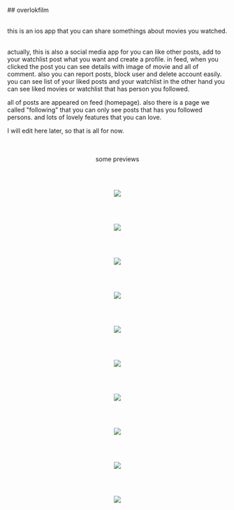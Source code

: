 <br>
## overlokfilm

<br>  this is an ios app that you can share somethings about movies you watched. <br> <br>

actually, this is also a social media app for you can like other posts, add to your watchlist post what you want and create a profile. in feed, when you clicked the post you can see details with image of movie and all of comment. also you can report posts, block user and delete account easily. you can see list of your liked posts and your watchlist in the other hand you can see liked movies or watchlist that has person you followed. <br>

all of posts are appeared on feed (homepage). also there is a page we called "following" that you can only see posts that has you followed persons. and lots of lovely features that you can love. <br>


I will edit here later, so that is all for now. <br><br><br>


<p align="center"> some previews </p> 

<br><br>

<p align="center">
 <img src="https://user-images.githubusercontent.com/6243566/212739040-a63d7916-d390-429b-8cda-67d32ceb8a12.png">
</p>
<br> <br>
<p align="center">
 <img src="https://user-images.githubusercontent.com/6243566/212741689-40c6c4a4-238e-4d40-8030-31e8c90fbf54.png">
</p>
<br> <br>
<p align="center">
 <img src="https://user-images.githubusercontent.com/6243566/212742517-21f6afaa-4377-48d5-954d-524bcbcc8af0.png">
</p>
<br> <br>
<p align="center">
 <img src="https://user-images.githubusercontent.com/6243566/212742347-0f4dba0e-ad24-4e65-8e60-b07448cb7ffe.png">
</p>
<br> <br>
<p align="center">
 <img src="https://user-images.githubusercontent.com/6243566/212742562-1a3dba62-f462-4128-b496-7505eed5b947.png">
</p>
<br> <br>
<p align="center">
 <img src="https://user-images.githubusercontent.com/6243566/212742608-5647c4ef-17ef-4f71-8bab-823635d581a1.png">
</p>
<br> <br>
<p align="center">
 <img src="https://user-images.githubusercontent.com/6243566/212742893-8d774c46-33f8-44db-ad60-6cc210be9b2a.png">
</p>
<br> <br>
<p align="center">
 <img src="https://user-images.githubusercontent.com/6243566/212742937-1194dd65-ce58-4fd7-af1f-3496aedace80.png">
</p>
<br> <br>
<p align="center">
 <img src="https://user-images.githubusercontent.com/6243566/212743057-2838f400-ac7c-4683-90c5-079a709d3adb.png">
</p>
<br> <br>
<p align="center">
 <img src="https://user-images.githubusercontent.com/6243566/212743370-8c4ee804-0cea-4ea5-a6ac-8cb47af68443.png">
</p>

<br> <br> <br>


